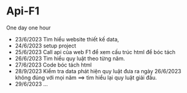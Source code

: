 # Api-F1

One day one hour

- 23/6/2023 Tìm hiểu website thiết kế data,
- 24/6/2023 setup project
- 25/6/2023 Call api của web F1 để xem cấu trúc html để bóc tách
- 26/6/2023 Tìm hiểu quy luật theo từng năm.
- 27/6/2023 Code bóc tách html
- 28/9/2023 Kiểm tra data phát hiện quy luật đưa ra ngày 26/6/2023 không đúng với mọi năm ==> tìm hiểu lại quy luật giải đấu.
- 29/6/2023 ...
